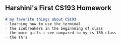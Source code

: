## Harshini's First CS193 Homework
```markdown
# my favorite things about CS193
- learning how to use the terminal
- the icebreakers in the beginnning of class
- the more girls i see compared to my cs 180 class
- the TA's
```
